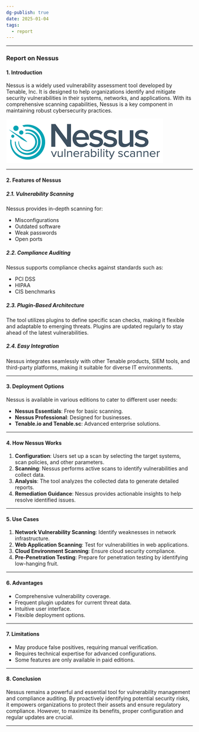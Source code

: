 ```yaml
---
dg-publish: true
date: 2025-01-04
tags:
  - report
---
```

---
### Report on Nessus

#### 1. **Introduction**

Nessus is a widely used vulnerability assessment tool developed by Tenable, Inc. It is designed to help organizations identify and mitigate security vulnerabilities in their systems, networks, and applications. With its comprehensive scanning capabilities, Nessus is a key component in maintaining robust cybersecurity practices.

![](../attachments/nessuslogo.png)

---

#### 2. **Features of Nessus**

##### **2.1. Vulnerability Scanning**

Nessus provides in-depth scanning for:

- Misconfigurations
- Outdated software
- Weak passwords
- Open ports

##### **2.2. Compliance Auditing**

Nessus supports compliance checks against standards such as:

- PCI DSS
- HIPAA
- CIS benchmarks

##### **2.3. Plugin-Based Architecture**

The tool utilizes plugins to define specific scan checks, making it flexible and adaptable to emerging threats. Plugins are updated regularly to stay ahead of the latest vulnerabilities.

##### **2.4. Easy Integration**

Nessus integrates seamlessly with other Tenable products, SIEM tools, and third-party platforms, making it suitable for diverse IT environments.

---

#### 3. **Deployment Options**

Nessus is available in various editions to cater to different user needs:

- **Nessus Essentials**: Free for basic scanning.
- **Nessus Professional**: Designed for businesses.
- **Tenable.io and Tenable.sc**: Advanced enterprise solutions.

---

#### 4. **How Nessus Works**

1. **Configuration**: Users set up a scan by selecting the target systems, scan policies, and other parameters.
2. **Scanning**: Nessus performs active scans to identify vulnerabilities and collect data.
3. **Analysis**: The tool analyzes the collected data to generate detailed reports.
4. **Remediation Guidance**: Nessus provides actionable insights to help resolve identified issues.

---

#### 5. **Use Cases**

1. **Network Vulnerability Scanning**: Identify weaknesses in network infrastructure.
2. **Web Application Scanning**: Test for vulnerabilities in web applications.
3. **Cloud Environment Scanning**: Ensure cloud security compliance.
4. **Pre-Penetration Testing**: Prepare for penetration testing by identifying low-hanging fruit.

---

#### 6. **Advantages**

- Comprehensive vulnerability coverage.
- Frequent plugin updates for current threat data.
- Intuitive user interface.
- Flexible deployment options.

---

#### 7. **Limitations**

- May produce false positives, requiring manual verification.
- Requires technical expertise for advanced configurations.
- Some features are only available in paid editions.

---

#### 8. **Conclusion**

Nessus remains a powerful and essential tool for vulnerability management and compliance auditing. By proactively identifying potential security risks, it empowers organizations to protect their assets and ensure regulatory compliance. However, to maximize its benefits, proper configuration and regular updates are crucial.

---


